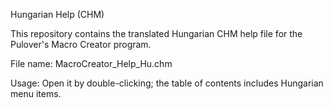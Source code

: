 
Hungarian Help (CHM)

This repository contains the translated Hungarian CHM help file for the Pulover's Macro Creator program.

File name: MacroCreator_Help_Hu.chm

Usage: Open it by double-clicking; the table of contents includes Hungarian menu items.
